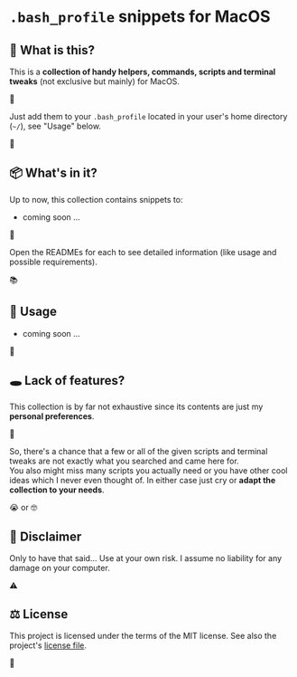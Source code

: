 # `.bash_profile` snippets for MacOS

## 🤨 What is this?

This is a **collection of handy helpers, commands, scripts and terminal tweaks** (not exclusive but mainly) for MacOS.



Just add them to your `.bash_profile` located in your user's home directory (`~/`), see "Usage" below.

👾

## 📦 What's in it?

Up to now, this collection contains snippets to:

 - coming soon …

🛴

Open the READMEs for each to see detailed information (like usage and possible requirements).

📚

## 🚀 Usage

 - coming soon …

🛴

## 🕳 Lack of features?

This collection is by far not exhaustive since its contents are just my **personal preferences**.

🤩

So, there's a chance that a few or all of the given scripts and terminal tweaks are not exactly what you searched and came here for.  
You also might miss many scripts you actually need or you have other cool ideas which I never even thought of. In either case just cry or **adapt the collection to your needs**.

😭 or 🤓

## 📝 Disclaimer

Only to have that said… Use at your own risk. I assume no liability for any damage on your computer.

⚠️

## ⚖️ License

This project is licensed under the terms of the MIT license. See also the project's [license file](./LICENSE).

💋
